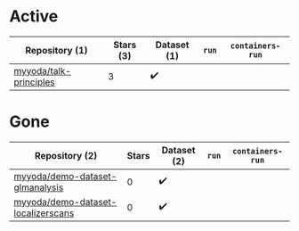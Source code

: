 # Active
| Repository (1) | Stars (3) | Dataset (1) | `run` | `containers-run` |
| --- | --- | --- | --- | --- |
| [myyoda/talk-principles](https://github.com/myyoda/talk-principles) | 3 | :heavy_check_mark: |  |  |

# Gone
| Repository (2) | Stars | Dataset (2) | `run` | `containers-run` |
| --- | --- | --- | --- | --- |
| [myyoda/demo-dataset-glmanalysis](https://github.com/myyoda/demo-dataset-glmanalysis) | 0 | :heavy_check_mark: |  |  |
| [myyoda/demo-dataset-localizerscans](https://github.com/myyoda/demo-dataset-localizerscans) | 0 | :heavy_check_mark: |  |  |
